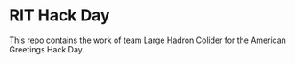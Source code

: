 RIT Hack Day
===========

This repo contains the work of team Large Hadron Colider for 
the American Greetings Hack Day.

